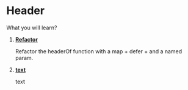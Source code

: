 # Header

What you will learn?

1. **[Refactor](https://github.com/inancgumus/learngo/tree/master/28-error-handling/exercises/01-refactor)**

    Refactor the headerOf function with a map + defer + and a named param.

2. **[text](https://github.com/inancgumus/learngo/tree/master/)**

    text